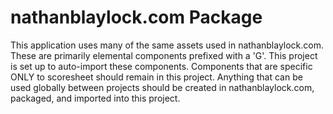 # nathanblaylock.com Package

This application uses many of the same assets used in nathanblaylock.com. These are primarily elemental components prefixed with a 'G'. This project is set up to auto-import these components. Components that are specific ONLY to scoresheet should remain in this project. Anything that can be used globally between projects should be created in nathanblaylock.com, packaged, and imported into this project.